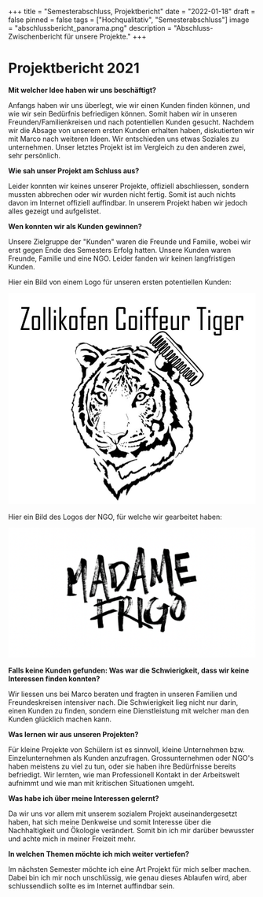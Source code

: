 +++
title = "Semesterabschluss, Projektbericht"
date = "2022-01-18"
draft = false
pinned = false
tags = ["Hochqualitativ", "Semesterabschluss"]
image = "abschlussbericht_panorama.png"
description = "Abschluss- Zwischenbericht für unsere Projekte."
+++
# **Projektbericht 2021**

**Mit welcher Idee haben wir uns beschäftigt?**

Anfangs haben wir uns überlegt, wie wir einen Kunden finden können, und wie wir sein Bedürfnis befriedigen können. Somit haben wir in unseren Freunden/Familienkreisen und nach potentiellen Kunden gesucht. Nachdem wir die Absage von unserem ersten Kunden erhalten haben, diskutierten wir mit Marco nach weiteren Ideen. Wir entschieden uns etwas Soziales zu unternehmen. Unser letztes Projekt ist im Vergleich zu den anderen zwei, sehr persönlich.

**Wie sah unser Projekt am Schluss aus?**

Leider konnten wir keines unserer Projekte, offiziell abschliessen, sondern mussten abbrechen oder wir wurden nicht fertig. Somit ist auch nichts davon im Internet offiziell auffindbar. In unserem Projekt haben wir jedoch alles gezeigt und aufgelistet.

**Wen konnten wir als Kunden gewinnen?**

Unsere Zielgruppe der "Kunden" waren die Freunde und Familie, wobei wir erst gegen Ende des Semesters Erfolg hatten. Unsere Kunden waren Freunde, Familie und eine NGO. Leider fanden wir keinen langfristigen Kunden.

Hier ein Bild von einem Logo für unseren ersten potentiellen Kunden:

![](coiffeur-tiger-logo.jpg)

Hier ein Bild des Logos der NGO, für welche wir gearbeitet haben: 

![](bildschirmfoto-2019-05-05-um-13.28.01-1200x630.png)

**Falls keine Kunden gefunden: Was war die Schwierigkeit, dass wir keine Interessen finden konnten?**

Wir liessen uns bei Marco beraten und fragten in unseren Familien und Freundeskreisen intensiver nach. Die Schwierigkeit lieg nicht nur darin, einen Kunden zu finden, sondern eine Dienstleistung mit welcher man den Kunden glücklich machen kann.

**Was lernen wir aus unseren Projekten?**

Für kleine Projekte von Schülern ist es sinnvoll, kleine Unternehmen bzw. Einzelunternehmen als Kunden anzufragen. Grossunternehmen oder NGO's haben meistens zu viel zu tun, oder sie haben ihre Bedürfnisse bereits befriedigt. Wir lernten, wie man Professionell Kontakt in der Arbeitswelt aufnimmt und wie man mit kritischen Situationen umgeht.

**Was habe ich über meine Interessen gelernt?**

Da wir uns vor allem mit unserem sozialem Projekt auseinandergesetzt haben, hat sich meine Denkweise und somit Interesse über die Nachhaltigkeit und Ökologie verändert. Somit bin ich mir darüber bewusster und achte mich in meiner Freizeit mehr.

**In welchen Themen möchte ich mich weiter vertiefen?**

Im nächsten Semester möchte ich eine Art Projekt für mich selber machen. Dabei bin ich mir noch unschlüssig, wie genau dieses Ablaufen wird, aber schlussendlich sollte es im Internet auffindbar sein.